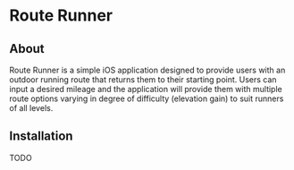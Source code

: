 # Route Runner

## About
Route Runner is a simple iOS application designed to provide users 
with an outdoor running route that returns them to their starting point. 
Users can input a desired mileage and the application will provide them with 
multiple route options varying in degree of difficulty (elevation gain) 
to suit runners of all levels.

## Installation
TODO

